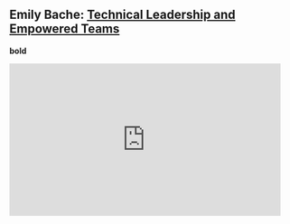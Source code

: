 ## Emily Bache: [Technical Leadership and Empowered Teams](https://www.ustream.tv/recorded/121932156)

<b>bold</b>

<iframe width="480" height="270"
src="https://www.ustream.tv/recorded/121932156?html5ui"
scrolling="no"
allowfullscreen
webkitallowfullscreen
frameborder="0"
style="border:0 none transparent"
></iframe>

